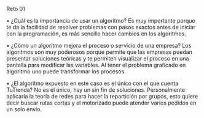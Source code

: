 Reto 01

• ¿Cuál es la importancia de usar un algoritmo?
Es muy importante porque te da la facilidad de resolver problemas con pasos exactos antes de 
iniciar con la programación, es más sencillo hacer cambios en los algoritmos.

• ¿Cómo un algoritmo mejora el proceso o servicio de una empresa?
Los algoritmos son muy poderosos porque permite que las empresas puedan presentar soluciones
teóricas y te permiten visualizar el proceso en una pantalla para modificar las variables.
Al tener el problema graficado en algoritmo uno puede transformar los procesos.

• ¿El algoritmo expuesto en este caso es el único con el que cuenta TuTienda?
No es el único, hay un sin fin de soluciones. 
Personalmente aplicaría la teoría de redes para hacer la repartición por grupos,
esto quiere decir buscar rutas cortas y el motorizado
puede atender varios pedidos en un solo envío.